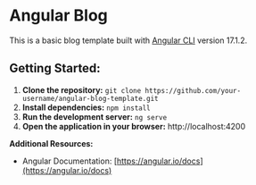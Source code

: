 # Angular Blog

This is a basic blog template built with [Angular CLI](https://github.com/angular/angular-cli) version 17.1.2.

## Getting Started:

1. **Clone the repository:** `git clone https://github.com/your-username/angular-blog-template.git`
2. **Install dependencies:** `npm install`
3. **Run the development server:** `ng serve`
4. **Open the application in your browser:** http://localhost:4200

**Additional Resources:**

* Angular Documentation: [https://angular.io/docs](https://angular.io/docs)
